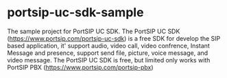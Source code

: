 # portsip-uc-sdk-sample
The sample project for PortSIP UC SDK.
The PortSIP UC SDK (https://www.portsip.com/portsip-uc-sdk) is a free SDK for develop the SIP based application, it' support audio, video call, video confrence, Instant Message and presence, support send file, picture, voice message, and video message. 
The PortSIP UC SDK is free, but limited only works with PortSIP PBX (https://www.portsip.com/portsip-pbx)
